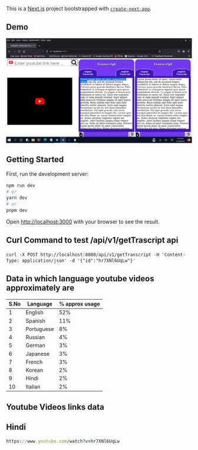 This is a [Next.js](https://nextjs.org/) project bootstrapped with [`create-next-app`](https://github.com/vercel/next.js/tree/canary/packages/create-next-app).

## Demo 
[![Watch the video](./public/Demo.png)](https://dms.licdn.com/playlist/vid/D4D05AQHxkIBE59FjqA/mp4-640p-30fp-crf28/0/1685256305615?e=1687093200&v=beta&t=yVi92PNbibUOB-eg3B7RSpe42BE8SqcBgvCzrWk0Wzk)

## Getting Started

First, run the development server:

```bash
npm run dev
# or
yarn dev
# or
pnpm dev
```

Open [http://localhost:3000](http://localhost:3000) with your browser to see the result.

## Curl Command to test /api/v1/getTrascript api
```
curl -X POST http://localhost:8080/api/v1/getTranscript -H 'Content-Type: application/json' -d '{"id":"hr7XNl6UqLw"}'

```

## Data in which language youtube videos approximately are
|S.No|Language|% approx usage|
|----|-------|------|
|1	|English|	52%|
|2	|Spanish|	11%|
|3	|Portuguese|	8%|
|4	|Russian|	4%|
|5	|German|	3%|
|6	|Japanese|	3%|
|7	|French|	3%|
|8	|Korean|	2%|
|9	|Hindi|	2%|
|10	|Italian|	2%| 

## Youtube Videos links data
## Hindi 
```ruby
https://www.youtube.com/watch?v=hr7XNl6UqLw
```
